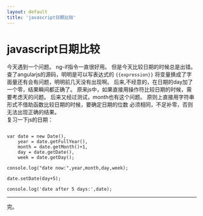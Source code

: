 ```yaml
---
layout: default
title: 'javascript日期比较'
---
```

# javascript日期比较
今天遇到一个问题。
ng-if指令一直很好用。
但是今天比较日期的时候总是出错。
查了angularjs的源码，明明是可以写表达式的
<code>{{expression}}</code>
将变量换成了字面量还有会有问题，明明前几天没有出现啊。
后来,不经意的，在日期的day加了一个零，结果瞬间都正确了。
原来js中，如果直接用操作符比较日期的时候，需要考虑天的问题。
后来又经过测试，month也有这个问题。
原则上直接用字符串形式不借助函数比较日期的时候，要确定日期的位数
必须相同，不足补零，否则无法出现正确的结果。
<br/>
复习一下js的日期：
<pre><code>
var date = new Date(),
	year = date.getFullYear(),
	month = date.getMonth()+1,
	day = date.getDate(),
	week = date.getDay();

console.log("date now:",year,month,day,week);

date.setDate(day+5);

console.log('date after 5 days:',date);
</code></pre>
<hr/>
完。
